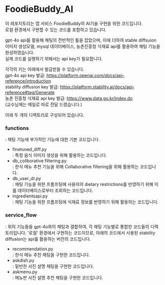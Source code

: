 # FoodieBuddy_AI
이 레포지토리는 앱 서비스 FoodieBuddy의 AI기술 구현을 위한 코드입니다.<br/>
로컬 환경에서 구현할 수 있는 코드를 포함하고 있습니다.<br/>

gpt-4o api를 활용해 채팅의 전반적인 틀을 잡았으며, 이에 더하여 stable diffsuion 이미지 생성모델, mysql 데이터베이스, 농촌진흥청 식재료 api를 활용하여 채팅 기능을 완성하였습니다.<br/>
실제 코드를 실행하기 위해서는 api key가 필요합니다.<br/>

각각의 키는 아래에서 발급받을 수 있습니다.<br/>
gpt-4o api key 발급: https://platform.openai.com/docs/api-reference/introduction<br/>
stability diffusion key 발급: https://platform.stability.ai/docs/api-reference#tag/Generate<br/>
농촌 진흥청 식재료 api key 발급: https://www.data.go.kr/index.do<br/>
(교수님께는 메일로 따로 전달 드렸습니다.)

아래 두 개의 디렉토리로 구성되어 있습니다.
### functions
: 채팅 기능에 부가적인 기능에 대한 기본 코드입니다.
- finetuned_diff.py<br/>
  : 특정 음식 이미지 생성을 위해 활용하는 코드입니다.
- db_collborative filtering.py<br/>
  : 한식 메뉴 추천 기능을 위해 Collaborative filtering을 위해 활용하는 코드입니다.
- db_user_dr.py<br/>
  : 채팅 기능을 위한 프롬프팅에 사용자의 dietary restrictions를 반영하기 위해 이를 데이터베이스로부터 조회하는 코드입니다.
- ingredientsapi.py<br/>
  : 채팅 기능을 위한 프롬프팅에 식재료 정보를 반영하기 위해 활용하는 코드입니다.

### service_flow
: 위의 기능들을 gpt-4o와의 채팅과 결합하여, 각 채팅 기능별로 통합한 코드들의 디렉토리입니다. '로컬' 환경에서 구현하는 코드이므로, 아래의 코드에서 사용된 stability diffusion는 api를 활용하는 버전의 코드입니다. 
- recommendation.py<br/>
  : 한식 메뉴 추천 채팅을 구현한 코드입니다.
- askdish.py<br/>
  : 밑반찬 사진 설명 채팅을 구현한 코드입니다.
- askmenu.py<br/>
  : 메뉴판 사진 설명 추천 채팅을 구현한 코드입니다.
